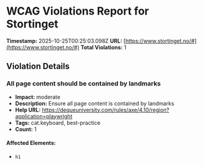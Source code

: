 # WCAG Violations Report for Stortinget

**Timestamp:** 2025-10-25T00:25:03.098Z
**URL:** [https://www.stortinget.no/#](https://www.stortinget.no/#)
**Total Violations:** 1

## Violation Details

### All page content should be contained by landmarks

- **Impact:** moderate
- **Description:** Ensure all page content is contained by landmarks
- **Help URL:** https://dequeuniversity.com/rules/axe/4.10/region?application=playwright
- **Tags:** cat.keyboard, best-practice
- **Count:** 1

#### Affected Elements:

- `h1`
